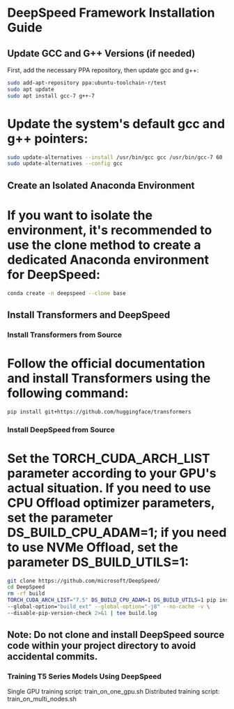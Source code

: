 # DeepSpeed Framework Installation Guide
## Update GCC and G++ Versions (if needed)
First, add the necessary PPA repository, then update gcc and g++:

```bash
sudo add-apt-repository ppa:ubuntu-toolchain-r/test
sudo apt update
sudo apt install gcc-7 g++-7
```

# Update the system's default gcc and g++ pointers:
```bash
sudo update-alternatives --install /usr/bin/gcc gcc /usr/bin/gcc-7 60 --slave /usr/bin/g++ g++ /usr/bin/g++-7
sudo update-alternatives --config gcc
```

## Create an Isolated Anaconda Environment
# If you want to isolate the environment, it's recommended to use the clone method to create a dedicated Anaconda environment for DeepSpeed:
```bash
conda create -n deepspeed --clone base
```

## Install Transformers and DeepSpeed
### Install Transformers from Source
# Follow the official documentation and install Transformers using the following command:
```bash
pip install git+https://github.com/huggingface/transformers
```

### Install DeepSpeed from Source
# Set the TORCH_CUDA_ARCH_LIST parameter according to your GPU's actual situation. If you need to use CPU Offload optimizer parameters, set the parameter DS_BUILD_CPU_ADAM=1; if you need to use NVMe Offload, set the parameter DS_BUILD_UTILS=1:
```bash
git clone https://github.com/microsoft/DeepSpeed/
cd DeepSpeed
rm -rf build
TORCH_CUDA_ARCH_LIST="7.5" DS_BUILD_CPU_ADAM=1 DS_BUILD_UTILS=1 pip install . \
--global-option="build_ext" --global-option="-j8" --no-cache -v \
--disable-pip-version-check 2>&1 | tee build.log
```

## Note: Do not clone and install DeepSpeed source code within your project directory to avoid accidental commits.

### Training T5 Series Models Using DeepSpeed
 Single GPU training script: train_on_one_gpu.sh
 Distributed training script: train_on_multi_nodes.sh